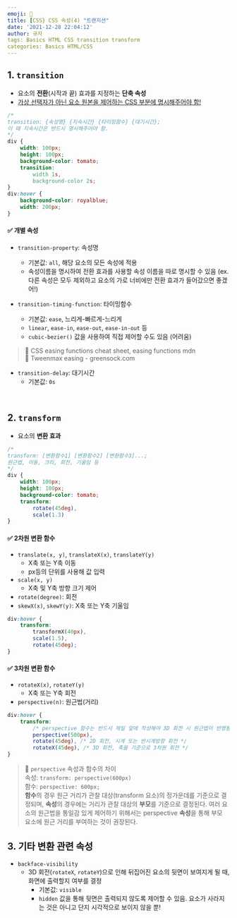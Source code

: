 ```yaml
---
emoji: 🌱
title: [CSS} CSS 속성(4) "트랜지션"
date: '2021-12-28 22:04:12'
author: 규자
tags: Basics HTML CSS transition transform
categories: Basics HTML/CSS
---
```


## 1. `transition`
- 요소의 **전환**(시작과 끝) 효과를 지정하는 **단축 속성**
- <u>가상 선택자가 아닌 요소 원본을 제어하는 CSS 부분에 명시해주어야 함!</u>
```css
/* 
transition: {속성명} {지속시간} {타이밍함수} {대기시간}; 
이 때 지속시간은 반드시 명시해주어야 함.
*/
div {
    width: 100px;
    height: 100px;
    background-color: tomato;
    transition: 
        width 1s,
        background-color 2s;
}
div:hover {
    background-color: royalblue;
    width: 200px;
}
```
#### ✅ 개별 속성
- `transition-property`: 속성명
    - 기본값: `all`, 해당 요소의 모든 속성에 적용
    - 속성이름을 명시하여 전환 효과를 사용할 속성 이름을 따로 명시할 수 있음 (ex. 다른 속성은 모두 제외하고 요소의 가로 너비에만 전환 효과가 들어갔으면 좋겠어!)

- `transition-timing-function`: 타이밍함수
    - 기본값: `ease`, 느리게-빠르게-느리게
    - `linear`, `ease-in`, `ease-out`, `ease-in-out` 등
    - `cubic-bezier()` 값을 사용하여 직접 제어할 수도 있음 (어려움)

> 📌 CSS easing functions cheat sheet, easing functions mdn<br/>📌 Tweenmax easing - greensock.com

- `transition-delay`: 대기시간
    - 기본값: `0s`

<br/>

## 2. `transform`
- 요소의 **변환 효과**

```css
/* 
transform: [변환함수1] [변환함수2] [변환함수3]...;
원근법, 이동, 크리, 회전, 기울임 등
*/
div {
    width: 100px;
    height: 100px;
    background-color: tomato;
    transform:
        rotate(45deg),
        scale(1.3)
}
```
#### ✅ 2차원 변환 함수 
- `translate(x, y)`, `translateX(x)`, `translateY(y)`
    - X축 또는 Y축 이동
    - px등의 단위를 사용해 값 입력
- `scale(x, y)`
    - X축 및 Y축 방향 크기 제어
- `rotate(degree)`: 회전
- `skewX(x)`, `skewY(y)`: X축 또는 Y축 기울임
```css
div:hover {
    transform:
        transformX(40px),
        scale(1.5),
        rotate(45deg);
}
```

#### ✅ 3차원 변환 함수 
- `rotateX(x)`, `rotateY(y)`
    - X축 또는 Y축 회전
- `perspective(n)`: 원근법(거리)

```css
div:hover {
    transform:
        /* perspective 함수는 반드시 제일 앞에 작성해야 3D 회전 시 원근법이 반영됨 */
        perspective(500px),
        rotate(45deg), /* 2D 회전, 시계 또는 반시계방향 회전 */
        rotateX(45deg), /* 3D 회전, 축을 기준으로 3차원 회전 */
}
```
> 📌 `perspective` 속성과 함수의 차이 <br/>속성: `transform: perspective(600px)` <br/>함수: `perspective: 600px;` <br/>**함수**의 경우 원근 거리가 관찰 대상(transform 요소)의 정가운데를 기준으로 결정되며, **속성**의 경우에는 거리가 관찰 대상의 **부모**를 기준으로 결정된다. 여러 요소의 원근법을 통일감 있게 제어하기 위해서는 perspective **속성**을 통해 부모 요소에 원근 거리를 부여하는 것이 권장된다.

## 3. 기타 변환 관련 속성
- `backface-visibility`
    - 3D 회전(`rotateX`, `rotateY`)으로 인해 뒤집어진 요소의 뒷면이 보여지게 될 때, 화면에 출력할지 여부를 결정
        - 기본값: `visible`
        - `hidden` 값을 통해 뒷면은 출력되지 않도록 제어할 수 있음. 요소가 사라지는 것은 아니고 단지 시각적으로 보이지 않을 뿐!